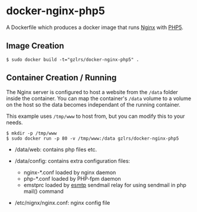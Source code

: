 # docker-nginx-php5

A Dockerfile which produces a docker image that runs [Nginx][nginx] with [PHP5][php].

[nginx]: http://wiki.nginx.org/
[php]: http://us.php.net/

## Image Creation

```
$ sudo docker build -t="gzlrs/docker-nginx-php5" .
```

## Container Creation / Running

The Nginx server is configured to host a website from the `/data` folder inside the container.  You can map the container's `/data` volume to a volume on the host so the data becomes independant of the running container.

This example uses `/tmp/www` to host from, but you can modify this to your needs.

```
$ mkdir -p /tmp/www
$ sudo docker run -p 80 -v /tmp/www:/data gzlrs/docker-nginx-php5
```

- /data/web: contains php files etc.
- /data/config: contains extra configuration files:
    - nginx-*.conf loaded by nginx daemon
    - php-*.conf loaded by PHP-fpm daemon
    - emstprc loaded by [esmtp][esmtp] sendmail relay for using sendmail in php mail() command

- /etc/nignx/nginx.conf: nginx config file

[esmtp]: http://esmtp.sourceforge.net/manual.html

